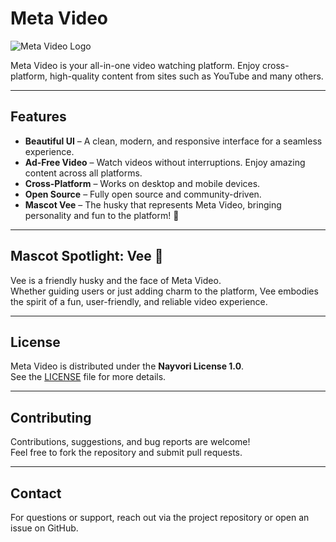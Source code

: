 # Meta Video

![Meta Video Logo](https://westilldonthavealogo.com)  

Meta Video is your all-in-one video watching platform. Enjoy cross-platform, high-quality content from sites such as YouTube and many others.

---

## Features

- **Beautiful UI** – A clean, modern, and responsive interface for a seamless experience.  
- **Ad-Free Video** – Watch videos without interruptions. Enjoy amazing content across all platforms.  
- **Cross-Platform** – Works on desktop and mobile devices.  
- **Open Source** – Fully open source and community-driven.  
- **Mascot Vee** – The husky that represents Meta Video, bringing personality and fun to the platform! 🐶

---

## Mascot Spotlight: Vee 🐾

Vee is a friendly husky and the face of Meta Video.  
Whether guiding users or just adding charm to the platform, Vee embodies the spirit of a fun, user-friendly, and reliable video experience.

---

## License

Meta Video is distributed under the **Nayvori License 1.0**.  
See the [LICENSE](https://nayvori.netlify.app/license) file for more details.

---

## Contributing

Contributions, suggestions, and bug reports are welcome!  
Feel free to fork the repository and submit pull requests.

---

## Contact

For questions or support, reach out via the project repository or open an issue on GitHub.
